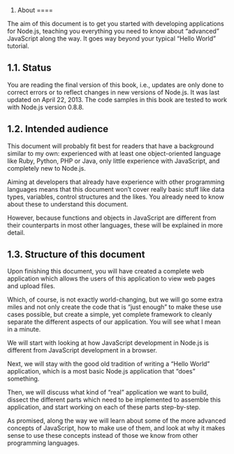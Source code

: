 1. About
====

The aim of this document is to get you started with developing applications for Node.js, teaching you everything you need to know about “advanced” JavaScript along the way. It goes way beyond your typical “Hello World” tutorial.

1.1. Status
----
You are reading the final version of this book, i.e., updates are only done to correct errors or to reflect changes in new versions of Node.js. It was last updated on April 22, 2013.
The code samples in this book are tested to work with Node.js version 0.8.8.

1.2. Intended audience
----
This document will probably fit best for readers that have a background similar to my own: experienced with at least one object-oriented language like Ruby, Python, PHP or Java, only little experience with JavaScript, and completely new to Node.js.

Aiming at developers that already have experience with other programming languages means that this document won’t cover really basic stuff like data types, variables, control structures and the likes. You already need to know about these to understand this document.

However, because functions and objects in JavaScript are different from their counterparts in most other languages, these will be explained in more detail.

1.3. Structure of this document
----
Upon finishing this document, you will have created a complete web application which allows the users of this application to view web pages and upload files.

Which, of course, is not exactly world-changing, but we will go some extra miles and not only create the code that is “just enough” to make these use cases possible, but create a simple, yet complete framework to cleanly separate the different aspects of our application. You will see what I mean in a minute.

We will start with looking at how JavaScript development in Node.js is different from JavaScript development in a browser.

Next, we will stay with the good old tradition of writing a “Hello World” application, which is a most basic Node.js application that “does” something.

Then, we will discuss what kind of “real” application we want to build, dissect the different parts which need to be implemented to assemble this application, and start working on each of these parts step-by-step.

As promised, along the way we will learn about some of the more advanced concepts of JavaScript, how to make use of them, and look at why it makes sense to use these concepts instead of those we know from other programming languages.

